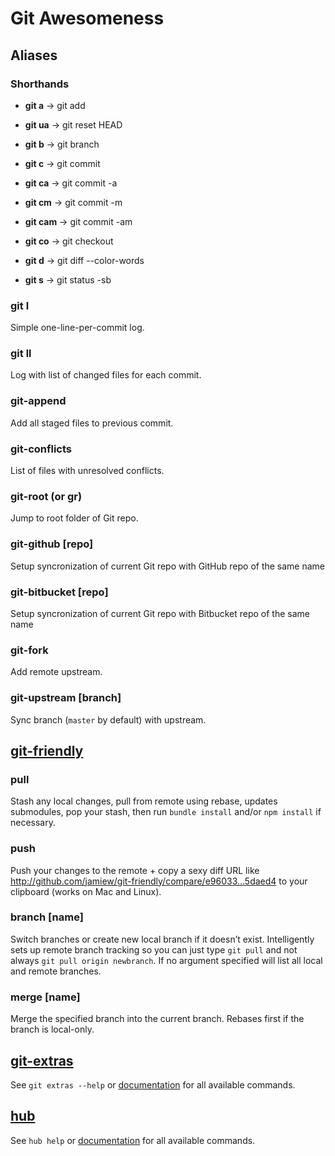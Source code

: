 # Git Awesomeness

## Aliases

### Shorthands

* **git a** → git add

* **git ua** → git reset HEAD

* **git b** → git branch

* **git c** → git commit

* **git ca** → git commit -a

* **git cm** → git commit -m

* **git cam** → git commit -am

* **git co** → git checkout

* **git d** → git diff --color-words

* **git s** → git status -sb

### git l

Simple one-line-per-commit log.

### git ll

Log with list of changed files for each commit.

### git-append

Add all staged files to previous commit.

### git-conflicts

List of files with unresolved conflicts.

### git-root (or gr)

Jump to root folder of Git repo.

### git-github [repo]

Setup syncronization of current Git repo with GitHub repo of the same name

### git-bitbucket [repo]

Setup syncronization of current Git repo with Bitbucket repo of the same name

### git-fork <original-author>

Add remote upstream.

### git-upstream [branch]

Sync branch (`master` by default) with upstream.


## [git-friendly](https://github.com/jamiew/git-friendly)

### pull

Stash any local changes, pull from remote using rebase, updates submodules, pop your stash, then run `bundle install` and/or `npm install` if necessary.

### push

Push your changes to the remote + copy a sexy diff URL like http://github.com/jamiew/git-friendly/compare/e96033…5daed4 to your clipboard (works on Mac and Linux).

### branch [name]

Switch branches or create new local branch if it doesn’t exist. Intelligently sets up remote branch tracking so you can just type `git pull` and not always `git pull origin newbranch`. If no argument specified will list all local and remote branches.

### merge [name]

Merge the specified branch into the current branch. Rebases first if the branch is local-only.


## [git-extras](https://github.com/visionmedia/git-extras)

See `git extras --help` or [documentation](https://github.com/visionmedia/git-extras/blob/master/Readme.md) for all available commands.


## [hub](https://github.com/defunkt/hub)

See `hub help` or [documentation](http://defunkt.io/hub/hub.1.html) for all available commands.
